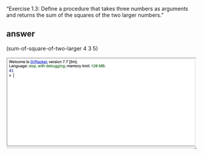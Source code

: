 “Exercise 1.3: Define a procedure that takes three numbers as arguments and returns the sum of the squares of the two larger numbers.”

## answer 
(sum-of-square-of-two-larger 4 3 5)

![](./exercise_1.3_output.jpg)